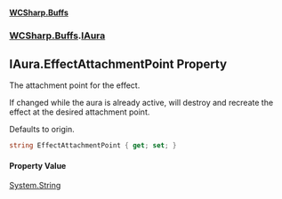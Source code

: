 #### [WCSharp\.Buffs](README.md 'README')
### [WCSharp\.Buffs](WCSharp.Buffs.md 'WCSharp\.Buffs').[IAura](WCSharp.Buffs.IAura.md 'WCSharp\.Buffs\.IAura')

## IAura\.EffectAttachmentPoint Property

The attachment point for the effect\.

If changed while the aura is already active, will destroy and recreate the effect at the desired attachment point.

Defaults to origin.

```csharp
string EffectAttachmentPoint { get; set; }
```

#### Property Value
[System\.String](https://learn.microsoft.com/en-us/dotnet/api/system.string 'System\.String')